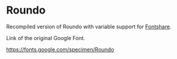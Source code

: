 # Roundo

Recompiled version of Roundo with variable support for [Fontshare](https://www.fontshare.com/).

Link of the original Google Font.

https://fonts.google.com/specimen/Roundo
